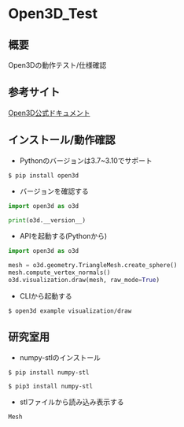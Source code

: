 # Open3D_Test
## 概要
Open3Dの動作テスト/仕様確認

## 参考サイト
[Open3D公式ドキュメント](http://www.open3d.org/docs/release/getting_started.html)

## インストール/動作確認
- Pythonのバージョンは3.7~3.10でサポート
```shell
$ pip install open3d
```

- バージョンを確認する
```py
import open3d as o3d

print(o3d.__version__)
```

- APIを起動する(Pythonから)
```py
import open3d as o3d

mesh = o3d.geometry.TriangleMesh.create_sphere()
mesh.compute_vertex_normals()
o3d.visualization.draw(mesh, raw_mode=True)
```

- CLIから起動する
```shell
$ open3d example visualization/draw
```

## 研究室用
- numpy-stlのインストール
```shell
$ pip install numpy-stl
```
```shell
$ pip3 install numpy-stl
```

- stlファイルから読み込み表示する
```python
Mesh
```
